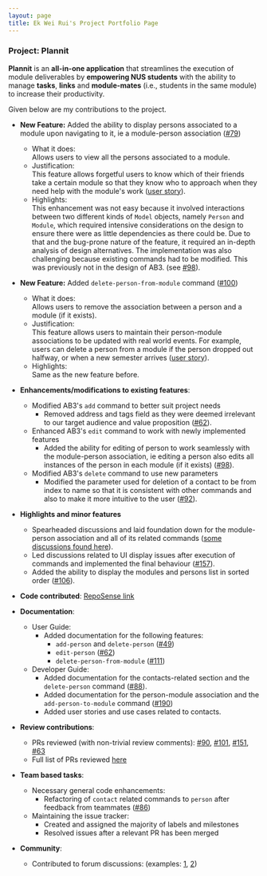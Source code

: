 ```yaml
---
layout: page
title: Ek Wei Rui's Project Portfolio Page
---
```


### Project: Plannit

**Plannit** is an **all-in-one application** that streamlines the execution of module
deliverables by **empowering NUS students** with the ability to manage **tasks**, **links** and
**module-mates** (i.e., students in the same module) to increase their productivity.

Given below are my contributions to the project.


* **New Feature:** Added the ability to display persons associated to a module upon navigating to it, ie a module-person
  association ([#79](https://github.com/AY2223S1-CS2103T-T10-1/tp/pull/79))
  * What it does: <br>
  Allows users to view all the persons associated to a module.
  * Justification: <br>
  This feature allows forgetful users to know which of their friends take a certain module so that they know who to
  approach when they need help with the module's work
  ([user story](https://github.com/AY2223S1-CS2103T-T10-1/tp/issues/80)).
  * Highlights: <br>
  This enhancement was not easy because it involved interactions between two
  different kinds of `Model` objects, namely `Person` and `Module`, which required intensive
  considerations on the design to ensure there were as little dependencies as there could be. Due to that and the
  bug-prone nature of the feature, it required an in-depth analysis of design alternatives. The implementation was
  also challenging because existing commands had to be modified. This was previously not in the design of AB3.
  (see [#98](https://github.com/AY2223S1-CS2103T-T10-1/tp/pull/98)).
  

* **New Feature:** Added `delete-person-from-module` command
  ([#100](https://github.com/AY2223S1-CS2103T-T10-1/tp/pull/100))
  * What it does: <br>
  Allows users to remove the association between a person and a module (if it exists).
  * Justification: <br>
  This feature allows users to maintain their person-module associations to be updated with real world events. For
  example, users can delete a person from a module if the person dropped out halfway, or when a new semester
  arrives ([user story](https://github.com/AY2223S1-CS2103T-T10-1/tp/issues/99)).
  * Highlights: <br>
  Same as the new feature before.
  

* **Enhancements/modifications to existing features**:
    * Modified AB3's `add` command to better suit project needs
        * Removed address and tags field as they were deemed irrelevant to our target audience and value proposition
          ([#62](https://github.com/AY2223S1-CS2103T-T10-1/tp/pull/62)).
    * Enhanced AB3's `edit` command to work with newly implemented features
        * Added the ability for editing of person to work seamlessly with the module-person association, ie editing a
          person also edits all instances of the person in each module (if it exists)
          ([#98](https://github.com/AY2223S1-CS2103T-T10-1/tp/pull/98)).
    * Modified AB3's `delete` command to use new parameters
        * Modified the parameter used for deletion of a contact to be from index to name so that it is consistent with
          other commands and also to make it more intuitive to the user
          ([#92](https://github.com/AY2223S1-CS2103T-T10-1/tp/pull/92)).

          
* **Highlights and minor features**
    * Spearheaded discussions and laid foundation down for the module-person association and all of its related commands
      ([some discussions found here](https://github.com/AY2223S1-CS2103T-T10-1/tp/pull/79)).
    * Led discussions related to UI display issues after execution of commands and implemented the final behaviour
      ([#157](https://github.com/AY2223S1-CS2103T-T10-1/tp/pull/157)).
    * Added the ability to display the modules and persons list in sorted order
      ([#106](https://github.com/AY2223S1-CS2103T-T10-1/tp/pull/106)).
    
      
* **Code contributed**: [RepoSense link](https://nus-cs2103-ay2223s1.github.io/tp-dashboard/?search=ekweirui&breakdown=true)


* **Documentation**:
    * User Guide:
      * Added documentation for the following features:
        * `add-person` and `delete-person` ([#49](https://github.com/AY2223S1-CS2103T-T10-1/tp/pull/49))
        * `edit-person` ([#62](https://github.com/AY2223S1-CS2103T-T10-1/tp/pull/62))
        * `delete-person-from-module` ([#111](https://github.com/AY2223S1-CS2103T-T10-1/tp/pull/111))
    * Developer Guide:
        * Added documentation for the contacts-related section and the `delete-person` command
          ([#88](https://github.com/AY2223S1-CS2103T-T10-1/tp/pull/88)).
        * Added documentation for the person-module association and the `add-person-to-module` command
          ([#190](https://github.com/AY2223S1-CS2103T-T10-1/tp/pull/190))
        * Added user stories and use cases related to contacts.
        

* **Review contributions**:
  * PRs reviewed (with non-trivial review comments):
    [#90](https://github.com/AY2223S1-CS2103T-T10-1/tp/pull/90),
    [#101](https://github.com/AY2223S1-CS2103T-T10-1/tp/pull/101),
    [#151](https://github.com/AY2223S1-CS2103T-T10-1/tp/pull/151),
    [#63](https://github.com/AY2223S1-CS2103T-T10-1/tp/pull/63)
  * Full list of PRs reviewed 
    [here](https://github.com/AY2223S1-CS2103T-T10-1/tp/pulls?q=is%3Apr+reviewed-by%3Aekweirui)
  

* **Team based tasks**:
    * Necessary general code enhancements:
      * Refactoring of `contact` related commands to `person` after feedback from teammates
        ([#86](https://github.com/AY2223S1-CS2103T-T10-1/tp/pull/86))
    * Maintaining the issue tracker:
      * Created and assigned the majority of labels and milestones 
      * Resolved issues after a relevant PR has been merged
      

* **Community**:
    * Contributed to forum discussions: (examples: [1](https://github.com/nus-cs2103-AY2223S1/forum/issues/370),
      [2](https://github.com/nus-cs2103-AY2223S1/forum/issues/389))
